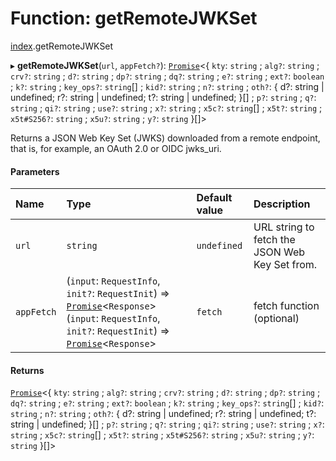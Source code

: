 # Function: getRemoteJWKSet

[index](../modules/index.md).getRemoteJWKSet

▸ **getRemoteJWKSet**(`url`, `appFetch?`): [`Promise`]( https://developer.mozilla.org/en-US/docs/Web/JavaScript/Reference/Global_Objects/Promise )<{ `kty`: `string` ; `alg?`: `string` ; `crv?`: `string` ; `d?`: `string` ; `dp?`: `string` ; `dq?`: `string` ; `e?`: `string` ; `ext?`: `boolean` ; `k?`: `string` ; `key_ops?`: `string`[] ; `kid?`: `string` ; `n?`: `string` ; `oth?`: { d?: string \| undefined; r?: string \| undefined; t?: string \| undefined; }[] ; `p?`: `string` ; `q?`: `string` ; `qi?`: `string` ; `use?`: `string` ; `x?`: `string` ; `x5c?`: `string`[] ; `x5t?`: `string` ; `x5t#S256?`: `string` ; `x5u?`: `string` ; `y?`: `string`  }[]\>

Returns a JSON Web Key Set (JWKS) downloaded from a remote endpoint,
that is, for example, an OAuth 2.0 or OIDC jwks_uri.

#### Parameters

| Name | Type | Default value | Description |
| :------ | :------ | :------ | :------ |
| `url` | `string` | `undefined` | URL string to fetch the JSON Web Key Set from. |
| `appFetch` | (`input`: `RequestInfo`, `init?`: `RequestInit`) => [`Promise`]( https://developer.mozilla.org/en-US/docs/Web/JavaScript/Reference/Global_Objects/Promise )<`Response`\>(`input`: `RequestInfo`, `init?`: `RequestInit`) => [`Promise`]( https://developer.mozilla.org/en-US/docs/Web/JavaScript/Reference/Global_Objects/Promise )<`Response`\> | `fetch` | fetch function (optional) |

#### Returns

[`Promise`]( https://developer.mozilla.org/en-US/docs/Web/JavaScript/Reference/Global_Objects/Promise )<{ `kty`: `string` ; `alg?`: `string` ; `crv?`: `string` ; `d?`: `string` ; `dp?`: `string` ; `dq?`: `string` ; `e?`: `string` ; `ext?`: `boolean` ; `k?`: `string` ; `key_ops?`: `string`[] ; `kid?`: `string` ; `n?`: `string` ; `oth?`: { d?: string \| undefined; r?: string \| undefined; t?: string \| undefined; }[] ; `p?`: `string` ; `q?`: `string` ; `qi?`: `string` ; `use?`: `string` ; `x?`: `string` ; `x5c?`: `string`[] ; `x5t?`: `string` ; `x5t#S256?`: `string` ; `x5u?`: `string` ; `y?`: `string`  }[]\>
